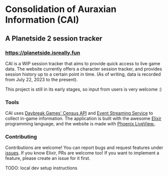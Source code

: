# Consolidation of Auraxian Information (CAI)

## A Planetside 2 session tracker

### https://planetside.isreally.fun

CAI is a WIP session tracker that aims to provide quick access to live game data. The website currently offers a character 
session tracker, and provides session history up to a certain point in time. (As of writing, data is recorded from July
22, 2023 to the present).

This project is still in its early stages, so input from users is very welcome :)

### Tools

CAI uses [Daybreak Games' Census API](https://census.daybreakgames.com/") and 
[Event Streaming Service](https://census.daybreakgames.com/#what-is-websocket") to collect in-game information. The 
application is built with the awesome [Elixir](https://elixir-lang.org/">) programming language, and the website is made 
with [Phoenix LiveView.]("https://github.com/phoenixframework/phoenix_live_view").

### Contributing

Contributions are welcome! You can report bugs and request features under [issues](https://github.com/Bentheburrito/cai/issues).
If you know Elixir, PRs are welcome too! If you want to implement a feature, please create an issue for it first.

TODO: local dev setup instructions
